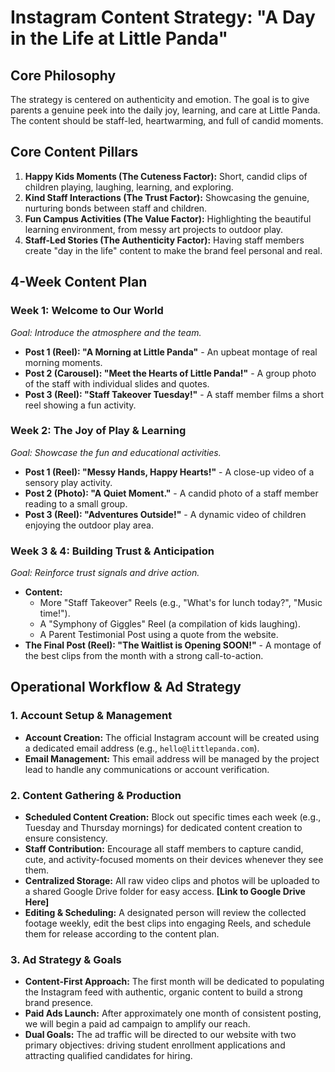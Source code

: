 # Instagram Content Strategy: "A Day in the Life at Little Panda"

## Core Philosophy
The strategy is centered on authenticity and emotion. The goal is to give parents a genuine peek into the daily joy, learning, and care at Little Panda. The content should be staff-led, heartwarming, and full of candid moments.

## Core Content Pillars
1.  **Happy Kids Moments (The Cuteness Factor):** Short, candid clips of children playing, laughing, learning, and exploring.
2.  **Kind Staff Interactions (The Trust Factor):** Showcasing the genuine, nurturing bonds between staff and children.
3.  **Fun Campus Activities (The Value Factor):** Highlighting the beautiful learning environment, from messy art projects to outdoor play.
4.  **Staff-Led Stories (The Authenticity Factor):** Having staff members create "day in the life" content to make the brand feel personal and real.

## 4-Week Content Plan

### Week 1: Welcome to Our World
*Goal: Introduce the atmosphere and the team.*
*   **Post 1 (Reel): "A Morning at Little Panda"** - An upbeat montage of real morning moments.
*   **Post 2 (Carousel): "Meet the Hearts of Little Panda!"** - A group photo of the staff with individual slides and quotes.
*   **Post 3 (Reel): "Staff Takeover Tuesday!"** - A staff member films a short reel showing a fun activity.

### Week 2: The Joy of Play & Learning
*Goal: Showcase the fun and educational activities.*
*   **Post 1 (Reel): "Messy Hands, Happy Hearts!"** - A close-up video of a sensory play activity.
*   **Post 2 (Photo): "A Quiet Moment."** - A candid photo of a staff member reading to a small group.
*   **Post 3 (Reel): "Adventures Outside!"** - A dynamic video of children enjoying the outdoor play area.

### Week 3 & 4: Building Trust & Anticipation
*Goal: Reinforce trust signals and drive action.*
*   **Content:**
    *   More "Staff Takeover" Reels (e.g., "What's for lunch today?", "Music time!").
    *   A "Symphony of Giggles" Reel (a compilation of kids laughing).
    *   A Parent Testimonial Post using a quote from the website.
*   **The Final Post (Reel): "The Waitlist is Opening SOON!"** - A montage of the best clips from the month with a strong call-to-action.

## Operational Workflow & Ad Strategy

### 1. Account Setup & Management
*   **Account Creation:** The official Instagram account will be created using a dedicated email address (e.g., `hello@littlepanda.com`).
*   **Email Management:** This email address will be managed by the project lead to handle any communications or account verification.

### 2. Content Gathering & Production
*   **Scheduled Content Creation:** Block out specific times each week (e.g., Tuesday and Thursday mornings) for dedicated content creation to ensure consistency.
*   **Staff Contribution:** Encourage all staff members to capture candid, cute, and activity-focused moments on their devices whenever they see them.
*   **Centralized Storage:** All raw video clips and photos will be uploaded to a shared Google Drive folder for easy access. **[Link to Google Drive Here]**
*   **Editing & Scheduling:** A designated person will review the collected footage weekly, edit the best clips into engaging Reels, and schedule them for release according to the content plan.

### 3. Ad Strategy & Goals
*   **Content-First Approach:** The first month will be dedicated to populating the Instagram feed with authentic, organic content to build a strong brand presence.
*   **Paid Ads Launch:** After approximately one month of consistent posting, we will begin a paid ad campaign to amplify our reach.
*   **Dual Goals:** The ad traffic will be directed to our website with two primary objectives: driving student enrollment applications and attracting qualified candidates for hiring.
